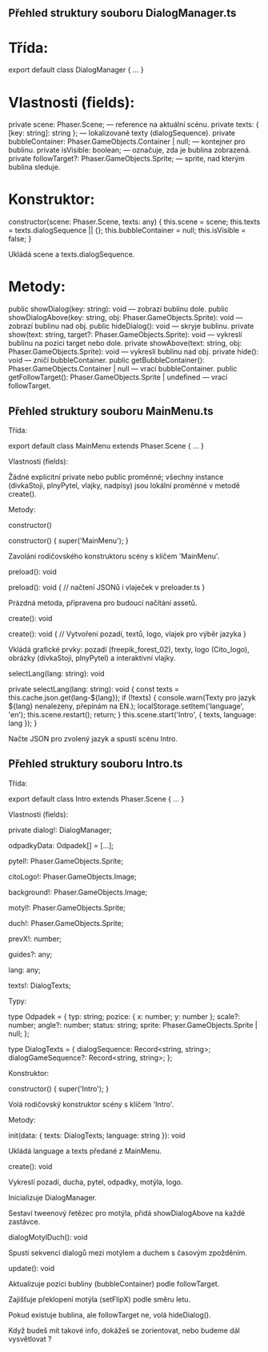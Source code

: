 ## Přehled struktury souboru DialogManager.ts

# Třída:

export default class DialogManager { ... }

# Vlastnosti (fields):

private scene: Phaser.Scene; — reference na aktuální scénu.
private texts: { [key: string]: string }; — lokalizované texty (dialogSequence).
private bubbleContainer: Phaser.GameObjects.Container | null; — kontejner pro bublinu.
private isVisible: boolean; — označuje, zda je bublina zobrazená.
private followTarget?: Phaser.GameObjects.Sprite; — sprite, nad kterým bublina sleduje.

# Konstruktor:

constructor(scene: Phaser.Scene, texts: any) {
  this.scene = scene;
  this.texts = texts.dialogSequence || {};
  this.bubbleContainer = null;
  this.isVisible = false;
}

Ukládá scene a texts.dialogSequence.

# Metody:

public showDialog(key: string): void — zobrazí bublinu dole.
public showDialogAbove(key: string, obj: Phaser.GameObjects.Sprite): void — zobrazí bublinu nad obj.
public hideDialog(): void — skryje bublinu.
private show(text: string, target?: Phaser.GameObjects.Sprite): void — vykreslí bublinu na pozici target nebo dole.
private showAbove(text: string, obj: Phaser.GameObjects.Sprite): void — vykreslí bublinu nad obj.
private hide(): void — zničí bubbleContainer.
public getBubbleContainer(): Phaser.GameObjects.Container | null — vrací bubbleContainer.
public getFollowTarget(): Phaser.GameObjects.Sprite | undefined — vrací followTarget.

## Přehled struktury souboru MainMenu.ts

Třída:

export default class MainMenu extends Phaser.Scene { ... }

Vlastnosti (fields):

Žádné explicitní private nebo public proměnné; všechny instance (divkaStoji, plnyPytel, vlajky, nadpisy) jsou lokální proměnné v metodě create().

Metody:

constructor()

constructor() {
  super('MainMenu');
}

Zavolání rodičovského konstruktoru scény s klíčem 'MainMenu'.

preload(): void

preload(): void {
  // načtení JSONů i vlaječek v preloader.ts
}

Prázdná metoda, připravena pro budoucí načítání assetů.

create(): void

create(): void {
  // Vytvoření pozadí, textů, logo, vlajek pro výběr jazyka
}

Vkládá grafické prvky: pozadí (freepik_forest_02), texty, logo (Cito_logo), obrázky (divkaStoji, plnyPytel) a interaktivní vlajky.

selectLang(lang: string): void

private selectLang(lang: string): void {
  const texts = this.cache.json.get(lang-${lang});
  if (!texts) {
    console.warn(Texty pro jazyk ${lang} nenalezeny, přepínám na EN.);
    localStorage.setItem('language', 'en');
    this.scene.restart();
    return;
  }
  this.scene.start('Intro', { texts, language: lang });
}

Načte JSON pro zvolený jazyk a spustí scénu Intro.

## Přehled struktury souboru Intro.ts

Třída:

export default class Intro extends Phaser.Scene { ... }

Vlastnosti (fields):

private dialog!: DialogManager;

odpadkyData: Odpadek[] = [...];

pytel!: Phaser.GameObjects.Sprite;

citoLogo!: Phaser.GameObjects.Image;

background!: Phaser.GameObjects.Image;

motyl!: Phaser.GameObjects.Sprite;

duch!: Phaser.GameObjects.Sprite;

prevX!: number;

guides?: any;

lang: any;

texts!: DialogTexts;

Typy:

type Odpadek = {
  typ: string;
  pozice: { x: number; y: number };
  scale?: number;
  angle?: number;
  status: string;
  sprite: Phaser.GameObjects.Sprite | null;
};

type DialogTexts = {
  dialogSequence: Record<string, string>;
  dialogGameSequence?: Record<string, string>;
};

Konstruktor:

constructor() {
  super('Intro');
}

Volá rodičovský konstruktor scény s klíčem 'Intro'.

Metody:

init(data: { texts: DialogTexts; language: string }): void

Ukládá language a texts předané z MainMenu.

create(): void

Vykreslí pozadí, ducha, pytel, odpadky, motýla, logo.

Inicializuje DialogManager.

Sestaví tweenový řetězec pro motýla, přidá showDialogAbove na každé zastávce.

dialogMotylDuch(): void

Spustí sekvenci dialogů mezi motýlem a duchem s časovým zpožděním.

update(): void

Aktualizuje pozici bubliny (bubbleContainer) podle followTarget.

Zajišťuje překlopení motýla (setFlipX) podle směru letu.

Pokud existuje bublina, ale followTarget ne, volá hideDialog().

Když budeš mít takové info, dokážeš se zorientovat, nebo budeme dál vysvětlovat ?
